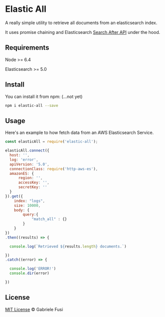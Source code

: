 # Elastic All

A really simple utility to retrieve all documents from an elasticsearch index.

It uses promise chaining and Elasticsearch [Search After API](https://www.elastic.co/guide/en/elasticsearch/reference/current/search-request-search-after.html) under the hood.

## Requirements

Node >= 6.4

Elasticsearch >= 5.0

## Install

You can install it from npm: (...not yet)

```bash
npm i elastic-all --save
```

## Usage

Here's an example to how fetch data from an AWS Elasticsearch Service.

```javascript
const elasticAll = require('elastic-all');

elasticAll.connect({
  host: '',
  log: 'error',
  apiVersion: '5.0',
  connectionClass: require('http-aws-es'),
  amazonES: {
      region: '',
      accessKey: '',
      secretKey: ''
  }
}).get({
    index: "logs",
    size: 10000,
    body: {
        query:{
            "match_all" : {}
        }
    }
})
.then((results) => {

  console.log(`Retrieved ${results.length} documents.`)

})
.catch((error) => {

  console.log('ERROR!')
  console.dir(error)

})
```

## License

[MIT License](https://gabfusi.mit-license.org/) © Gabriele Fusi
